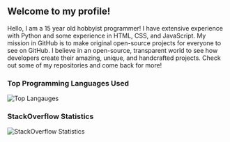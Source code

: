## Welcome to my profile!
Hello, I am a 15 year old hobbyist programmer! I have extensive experience with Python and some experience in HTML, CSS, and JavaScript. My mission in GitHub is to make original open-source projects for everyone to see on GitHub. I believe in an open-source, transparent world to see how developers create their amazing, unique, and handcrafted projects. Check out some of my repositories and come back for more!

### Top Programming Languages Used
![Top Langauges](https://github-readme-stats.vercel.app/api/top-langs/?username=Gamerlots&theme=tokyonight)

### StackOverflow Statistics
![StackOverflow Statistics](https://github-readme-stackoverflow.vercel.app/?userID=15095204&theme=dark)
